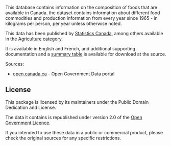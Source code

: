 This database contains information on the composition of foods that are available in Canada. the dataset contains information about different food commodities and production information from every year since 1965 - in kilograms per person, per year unless otherwise noted.

This data has been published by [Statistics Canada](http://www.statcan.gc.ca/), among others available in the [Agriculture category](http://www5.statcan.gc.ca/subject-sujet/result-resultat?pid=920&id=921&lang=eng&type=ARRAY&pageNum=1&more=0).

It is available in English and French, and additional supporting documentation and a [summary table](http://www5.statcan.gc.ca/cansim/pick-choisir?lang=eng&id=00020019&p2=33) is available for download at the source.

Sources:

- [open.canada.ca](http://open.canada.ca/data/en/dataset/90ab2297-8888-4e8f-8fb1-57ec40551ec9) - Open Government Data portal

## License

This package is licensed by its maintainers under the Public Domain Dedication
and License.

The data it contains is republished under version 2.0 of the [Open Government Licence](http://open.canada.ca/en/open-government-licence-canada).

If you intended to use these data in a public or commercial product, please
check the original sources for any specific restrictions.
